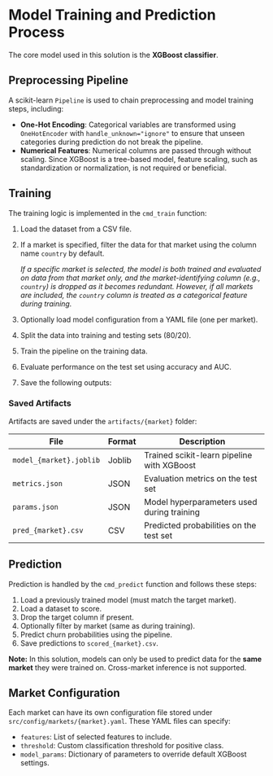 # Model Training and Prediction Process

The core model used in this solution is the **XGBoost classifier**.

## Preprocessing Pipeline

A scikit-learn `Pipeline` is used to chain preprocessing and model training steps, including:

- **One-Hot Encoding**: Categorical variables are transformed using `OneHotEncoder` with `handle_unknown="ignore"` to ensure that unseen categories during prediction do not break the pipeline. 
- **Numerical Features**: Numerical columns are passed through without scaling. Since XGBoost is a tree-based model, feature scaling, such as standardization or normalization, is not required or beneficial.

## Training

The training logic is implemented in the `cmd_train` function:

1. Load the dataset from a CSV file.
2. If a market is specified, filter the data for that market using the column name `country` by default.
   
   _If a specific market is selected, the model is both trained and evaluated on data from that market only, and the market-identifying column (e.g., `country`) is dropped as it becomes redundant. However, if all markets are included, the `country` column is treated as a categorical feature during training._
3. Optionally load model configuration from a YAML file (one per market).
4. Split the data into training and testing sets (80/20).
5. Train the pipeline on the training data.
6. Evaluate performance on the test set using accuracy and AUC.
7. Save the following outputs:

### Saved Artifacts

Artifacts are saved under the `artifacts/{market}` folder:

| File                      | Format      | Description                                      |
|---------------------------|-------------|--------------------------------------------------|
| `model_{market}.joblib`   | Joblib      | Trained scikit-learn pipeline with XGBoost       |
| `metrics.json`            | JSON        | Evaluation metrics on the test set               |
| `params.json`             | JSON        | Model hyperparameters used during training       |
| `pred_{market}.csv`       | CSV         | Predicted probabilities on the test set          |

## Prediction

Prediction is handled by the `cmd_predict` function and follows these steps:

1. Load a previously trained model (must match the target market).
2. Load a dataset to score.
3. Drop the target column if present.
4. Optionally filter by market (same as during training).
5. Predict churn probabilities using the pipeline.
6. Save predictions to `scored_{market}.csv`.

**Note:** In this solution, models can only be used to predict data for the **same market** they were trained on. Cross-market inference is not supported.

## Market Configuration

Each market can have its own configuration file stored under `src/config/markets/{market}.yaml`. These YAML files can specify:

- `features`: List of selected features to include.
- `threshold`: Custom classification threshold for positive class.
- `model_params`: Dictionary of parameters to override default XGBoost settings.
